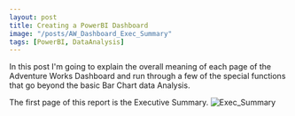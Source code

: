 ```yaml
---
layout: post
title: Creating a PowerBI Dashboard
image: "/posts/AW_Dashboard_Exec_Summary"
tags: [PowerBI, DataAnalysis]
---
```


In this post I'm going to explain the overall meaning of each page of the Adventure Works Dashboard and run through a few of the special functions that go beyond the basic Bar Chart data Analysis.

The first page of this report is the Executive Summary.
![Exec_Summary](Downloads/AdventureWorksCSVFiles-1554821901149/Markdown/AW_Dashboard_Exec_Summary.jpg)